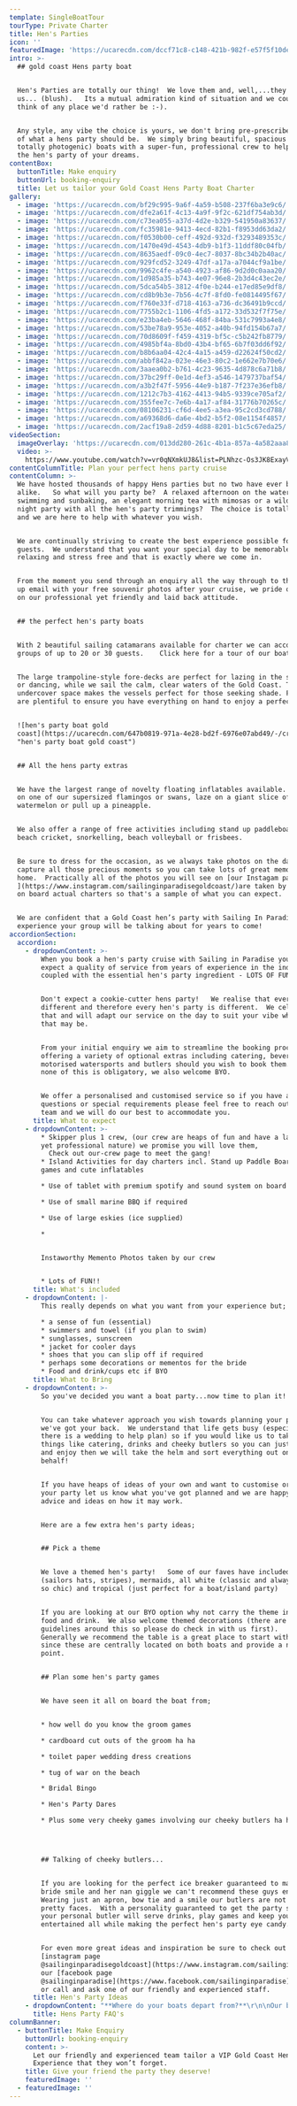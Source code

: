 ```yaml
---
template: SingleBoatTour
tourType: Private Charter
title: Hen's Parties
icon: ''
featuredImage: 'https://ucarecdn.com/dccf71c8-c148-421b-982f-e57f5f10deec/'
intro: >-
  ## gold coast Hens party boat


  Hen's Parties are totally our thing!  We love them and, well,...they love
  us... (blush).   Its a mutual admiration kind of situation and we couldn't
  think of any place we'd rather be :-).     


  Any style, any vibe the choice is yours, we don't bring pre-prescribed ideas
  of what a hens party should be.  We simply bring beautiful, spacious (and
  totally photogenic) boats with a super-fun, professional crew to help you host
  the hen's party of your dreams.
contentBox:
  buttonTitle: Make enquiry
  buttonUrl: booking-enquiry
  title: Let us tailor your Gold Coast Hens Party Boat Charter
gallery:
  - image: 'https://ucarecdn.com/bf29c995-9a6f-4a59-b508-237f6ba3e9c6/'
  - image: 'https://ucarecdn.com/dfe2a61f-4c13-4a9f-9f2c-621df754ab3d/'
  - image: 'https://ucarecdn.com/c73ea055-a37d-4d2e-b329-541950a83637/'
  - image: 'https://ucarecdn.com/fc35981e-9413-4ecd-82b1-f8953dd63da2/'
  - image: 'https://ucarecdn.com/f0530b00-ceff-492d-932d-f3293489353c/'
  - image: 'https://ucarecdn.com/1470e49d-4543-4db9-b1f3-11ddf80c04fb/'
  - image: 'https://ucarecdn.com/8635aedf-09c0-4ec7-8037-8bc34b2b40ac/'
  - image: 'https://ucarecdn.com/929fcd52-3249-47df-a17a-a7044cf9a1be/'
  - image: 'https://ucarecdn.com/9962c4fe-a540-4923-af86-9d2d0c0aaa20/'
  - image: 'https://ucarecdn.com/1d985a35-b743-4e07-96e8-2b3d4c43ec2e/'
  - image: 'https://ucarecdn.com/5dca54b5-3812-4f0e-b244-e17ed85e9df8/'
  - image: 'https://ucarecdn.com/cd8b9b3e-7b56-4c7f-8fd0-fe0814495f67/'
  - image: 'https://ucarecdn.com/f760e33f-d718-4163-a736-dc36491b9ccd/'
  - image: 'https://ucarecdn.com/7755b2c1-1106-4fd5-a172-33d532f7f75e/'
  - image: 'https://ucarecdn.com/e23ba4eb-5646-468f-84ba-531c7993a4e8/'
  - image: 'https://ucarecdn.com/53be78a9-953e-4052-a40b-94fd154b67a7/'
  - image: 'https://ucarecdn.com/70d8609f-f459-4319-bf5c-c5b242fb8779/'
  - image: 'https://ucarecdn.com/4985bf4a-8bd0-43b4-bf65-6b7f03dd6f92/'
  - image: 'https://ucarecdn.com/b8b6aa04-42c4-4a15-a459-d22624f50cd2/'
  - image: 'https://ucarecdn.com/abbf842a-023e-46e3-80c2-1e662e7b70e6/'
  - image: 'https://ucarecdn.com/3aaea0b2-b761-4c23-9635-4d878c6a71b8/'
  - image: 'https://ucarecdn.com/37bc29ff-0e1d-4ef3-a546-1479737baf54/'
  - image: 'https://ucarecdn.com/a3b2f47f-5956-44e9-b187-7f237e36efb8/'
  - image: 'https://ucarecdn.com/1212c7b3-4162-4413-94b5-9339ce705af2/'
  - image: 'https://ucarecdn.com/355fee7c-7e6b-4a17-af84-31776b70265c/'
  - image: 'https://ucarecdn.com/08106231-cf6d-4ee5-a3ea-95c2cd3cd788/'
  - image: 'https://ucarecdn.com/a69368d6-da6e-4bd2-b5f2-08e1154f4857/'
  - image: 'https://ucarecdn.com/2acf19a8-2d59-4d88-8201-b1c5c67eda25/'
videoSection:
  imageOverlay: 'https://ucarecdn.com/013dd280-261c-4b1a-857a-4a582aaa8f3b/'
  video: >-
    https://www.youtube.com/watch?v=vr0qNXmkUJ8&list=PLNhzc-Os3JK8ExayVzzoHVvP2c0-4_oqt
contentColumnTitle: Plan your perfect hens party cruise
contentColumn: >-
  We have hosted thousands of happy Hens parties but no two have ever been
  alike.   So what will you party be?  A relaxed afternoon on the water with
  swimming and sunbaking, an elegant morning tea with mimosas or a wild hen's
  night party with all the hen's party trimmings?  The choice is totally yours
  and we are here to help with whatever you wish.    


  We are continually striving to create the best experience possible for our
  guests.  We understand that you want your special day to be memorable, fun,
  relaxing and stress free and that is exactly where we come in.


  From the moment you send through an enquiry all the way through to the follow
  up email with your free souvenir photos after your cruise, we pride ourselves
  on our professional yet friendly and laid back attitude.


  ## the perfect hen's party boats


  With 2 beautiful sailing catamarans available for charter we can accommodate
  groups of up to 20 or 30 guests.    Click here for a tour of our boats.  


  The large trampoline-style fore-decks are perfect for lazing in the sunshine
  or dancing, while we sail the calm, clear waters of the Gold Coast. The ample
  undercover space makes the vessels perfect for those seeking shade. Facilities
  are plentiful to ensure you have everything on hand to enjoy a perfect day! 


  ![hen's party boat gold
  coast](https://ucarecdn.com/647b0819-971a-4e28-bd2f-6976e07abd49/-/crop/3269x2226/0,209/-/preview/
  "hen's party boat gold coast")


  ## All the hens party extras


  We have the largest range of novelty floating inflatables available. Kick back
  on one of our supersized flamingos or swans, laze on a giant slice of
  watermelon or pull up a pineapple.


  We also offer a range of free activities including stand up paddleboards,
  beach cricket, snorkelling, beach volleyball or frisbees.


  Be sure to dress for the occasion, as we always take photos on the day to
  capture all those precious moments so you can take lots of great memories
  home.  Practically all of the photos you will see on [our Instagam page
  ](https://www.instagram.com/sailinginparadisegoldcoast/)are taken by our crew
  on board actual charters so that's a sample of what you can expect.  


  We are confident that a Gold Coast hen’s party with Sailing In Paradise, is an
  experience your group will be talking about for years to come!
accordionSection:
  accordion:
    - dropdownContent: >-
        When you book a hen's party cruise with Sailing in Paradise you can
        expect a quality of service from years of experience in the industry
        coupled with the essential hen's party ingredient - LOTS OF FUN!    


        Don't expect a cookie-cutter hens party!   We realise that every hen is
        different and therefore every hen's party is different.  We celebrate
        that and will adapt our service on the day to suit your vibe whatever
        that may be.


        From your initial enquiry we aim to streamline the booking process
        offering a variety of optional extras including catering, beverages,
        motorised watersports and butlers should you wish to book them.   But
        none of this is obligatory, we also welcome BYO.


        We offer a personalised and customised service so if you have any
        questions or special requirements please feel free to reach out to our
        team and we will do our best to accommodate you.
      title: What to expect
    - dropdownContent: >-
        * Skipper plus 1 crew, (our crew are heaps of fun and have a laid-back
        yet professional nature) we promise you will love them,
          Check out our-crew page to meet the gang!
        * Island Activities for day charters incl. Stand up Paddle Boards, beach
        games and cute inflatables

        * Use of tablet with premium spotify and sound system on board

        * Use of small marine BBQ if required 

        * Use of large eskies (ice supplied) 

        * 


        Instaworthy Memento Photos taken by our crew


        * Lots of FUN!!
      title: What's included
    - dropdownContent: |-
        This really depends on what you want from your experience but;

        * a sense of fun (essential)
        * swimmers and towel (if you plan to swim)
        * sunglasses, sunscreen 
        * jacket for cooler days
        * shoes that you can slip off if required
        * perhaps some decorations or mementos for the bride
        * Food and drink/cups etc if BYO
      title: What to Bring
    - dropdownContent: >-
        So you've decided you want a boat party...now time to plan it!   


        You can take whatever approach you wish towards planning your party and
        we've got your back.  We understand that life gets busy (especially when
        there is a wedding to help plan) so if you would like us to take care of
        things like catering, drinks and cheeky butlers so you can just turn up
        and enjoy then we will take the helm and sort everything out on your
        behalf!  


        If you have heaps of ideas of your own and want to customise or theme
        your party let us know what you've got planned and we are happy to give
        advice and ideas on how it may work.  


        Here are a few extra hen's party ideas;


        ## Pick a theme


        We love a themed hen's party!   Some of our faves have included nautical
        (sailors hats, stripes), mermaids, all white (classic and always looks
        so chic) and tropical (just perfect for a boat/island party)


        If you are looking at our BYO option why not carry the theme into your
        food and drink.  We also welcome themed decorations (there are a few
        guidelines around this so please do check in with us first).   
        Generally we recommend the table is a great place to start with theming
        since these are centrally located on both boats and provide a nice focal
        point.  


        ## Plan some hen's party games


        We have seen it all on board the boat from;


        * how well do you know the groom games

        * cardboard cut outs of the groom ha ha

        * toilet paper wedding dress creations 

        * tug of war on the beach

        * Bridal Bingo

        * Hen's Party Dares

        * Plus some very cheeky games involving our cheeky butlers ha ha




        ## Talking of cheeky butlers...


        If you are looking for the perfect ice breaker guaranteed to make the
        bride smile and her nan giggle we can't recommend these guys enough.  
        Wearing just an apron, bow tie and a smile our butlers are not just
        pretty faces.  With a personality guaranteed to get the party started
        your personal butler will serve drinks, play games and keep your guests
        entertained all while making the perfect hen's party eye candy.   


        For even more great ideas and inspiration be sure to check out our
        [instagram page
        @sailinginparadisegoldcoast](https://www.instagram.com/sailinginparadisegoldcoast/)
        our [facebook page
        @sailinginparadise](https://www.facebook.com/sailinginparadise), email
        or call and ask one of our friendly and experienced staff.
      title: Hen's Party Ideas
    - dropdownContent: "**Where do your boats depart from?**\r\n\nOur boats are berthed at D9 and D10 at Marina Mirage. Please see the 'contact us' page on our website\r www.sailinginparadise.com.au for further details and a map. Marina Mirage is about 10 mins from Surfers and 15 mins\r from Broadbeach.\r\n\n**Where can I park?**\r\n\nThere is plentiful free parking underneath the Marina Mirage Shopping Centre which you are permitted to use.\r\n\n**What about other transport options?**\r\n\nThere are lots of ways to get to the boat! The most popular (and cost effective/convenient) if often via\r Maxi Taxis. We can also assist in organizing bus, hummer or limo transfers if you are after more of an experience.\n\n**Can I BYO?**\r\n\nYes if you would like to bring your own food and drinks on board that is completely fine.\r\n\n**I am short on time can you please help me out with catering/drinks?**\r\n\nYes, we also offer catering and drinks service for your convenience. Please request our full catering list as advance\r bookings are required. We offer a range of catering options from grazing boards, to tapas and private chefs.\r\n\n**Do you have Eskies on board?**\r\n\nYes we do and we also provide ice. The eskies are very large and can be used for food or drink.\n\n**Where can we go on our charter?**\r\n\nWe operate in the calm, protected waters of the Gold Coast Broadwater. Where to go very much depends on what you\r would like to do and how long your boat charter is for so please feel free to discuss this with our team.   In a 3 hour charter during the day our guests usually love a swim stop at Wavebreak Island where you can enjoy the range of island activities on board.   Your skipper can make recommendations on the day, if you don't wish to swim you could also go\r up and sail around the millionaires mansions at Sovereign Islands.   \n\nIn the evening we usually recommend sailing north to watch the sunset and returning to the southern part of the Broadwater to see the city lights after dark which are just beautiful.  \n\n**Will I get seasick?**  \n\nNope.   We operate in the calm, protected waters of the Gold Coast Broadwater. We do not go\r\n\noffshore (into the open ocean) so we do not experience large waves. Our catamarans are very stable, and do\r not have the same side to side rocking motion as experienced by single hull vessels so you won't get seasick or spill your drink either :-).  \n\n**What happens if it rains?**\n\nFirst of all remember...a little rain doesn't stop a great party on our boats ha ha...   But do rest assured that we have a very generous wet weather policy as we want you to enjoy your time on board the boat, so if there is torrential rain or storms at the time you will be able to cancel or reschedule your cruise.  Please see the full booking policy provided with your invoice for full details or contact our team."
      title: Hens Party FAQ's
columnBanner:
  - buttonTitle: Make Enquiry
    buttonUrl: booking-enquiry
    content: >-
      Let our friendly and experienced team tailor a VIP Gold Coast Hens Party
      Experience that they won’t forget.
    title: Give your friend the party they deserve!
    featuredImage: ''
  - featuredImage: ''
---
```


